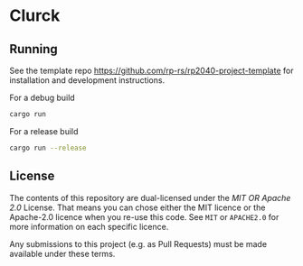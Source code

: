 # Clurck

## Running

See the template repo https://github.com/rp-rs/rp2040-project-template for
installation and development instructions.

For a debug build

```sh
cargo run
```

For a release build

```sh
cargo run --release
```

## License

The contents of this repository are dual-licensed under the _MIT OR Apache
2.0_ License. That means you can chose either the MIT licence or the
Apache-2.0 licence when you re-use this code. See `MIT` or `APACHE2.0` for more
information on each specific licence.

Any submissions to this project (e.g. as Pull Requests) must be made available
under these terms.
